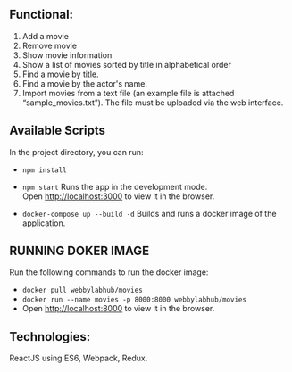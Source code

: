 ## Functional:
1. Add a movie
2. Remove movie
3. Show movie information
4. Show a list of movies sorted by title in alphabetical order
5. Find a movie by title.
6. Find a movie by the actor's name.
7. Import movies from a text file (an example file is attached “sample_movies.txt”). The file must be uploaded via the web interface.

## Available Scripts

In the project directory, you can run:

- `npm install`

- `npm start`
  Runs the app in the development mode.\
  Open [http://localhost:3000](http://localhost:3000) to view it in the browser.

- `docker-compose up --build -d`
  Builds and runs a docker image of the application.

## RUNNING DOKER IMAGE

Run the following commands to run the docker image:

- `docker pull webbylabhub/movies`
- `docker run --name movies -p 8000:8000 webbylabhub/movies`
- Open [http://localhost:8000](http://localhost:8000) to view it in the browser.

## Technologies:
ReactJS using ES6, Webpack, Redux.
